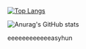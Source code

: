 [![Top Langs](https://github-readme-stats.vercel.app/api/top-langs/?username=eeeeeeeeeeeeasyhun&layout=compact)](https://github.com/eeeeeeeeeeeeasyhun/github-readme-stats)

![Anurag's GitHub stats](https://github-readme-stats.vercel.app/api?username=eeeeeeeeeeeeasyhun&show_icons=true&theme=radical)


eeeeeeeeeeeeasyhun
